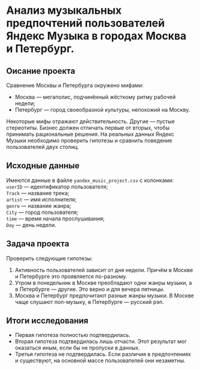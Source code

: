 # Анализ музыкальных предпочтений пользователей Яндекс Музыка в городах Москва и Петербург.

## Оисание проекта  
Сравнение Москвы и Петербурга окружено мифами:  
- Москва — мегаполис, подчинённый жёсткому ритму рабочей недели;  
- Петербург — город своеобразной культуры, непохожий на Москву.  

Некоторые мифы отражают действительность. Другие — пустые стереотипы. Бизнес должен отличать первые от вторых, чтобы принимать рациональные решения. На реальных данных Яндекс Музыки необходимо проверить гипотезы и сравнить поведение пользователей двух столиц.

## Исходные данные  
Имеются данные в файле `yandex_music_project.csv` с колонками:  
`userID` — идентификатор пользователя;  
`Track` — название трека;  
`artist` — имя исполнителя;  
`genre` — название жанра;  
`City` — город пользователя;  
`time` — время начала прослушивания;  
`Day` — день недели.  

## Задача проекта  
Проверить следующие гипотезы:  
1. Активность пользователей зависит от дня недели. Причём в Москве и Петербурге это проявляется по-разному.  
2. Утром в понедельник в Москве преобладают одни жанры музыки, а в Петербурге — другие. Это верно и для вечера пятницы.  
3. Москва и Петербург предпочитают разные жанры музыки. В Москве чаще слушают поп-музыку, в Петербурге — русский рэп.

## Итоги исследования  
- Первая гипотеза полностью подтвердилась.  
- Вторая гипотеза подтвердилась лишь отчасти. Этот результат мог оказаться иным, если бы не пропуски в данных.
- Третья гипотеза не подтвердилась. Если различия в предпочтениях и существуют, на основной массе пользователей они незаметны.

